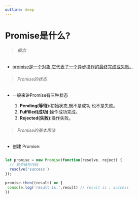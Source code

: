 ```yaml
---
outline: deep
---
```


# Promise是什么?

> ###### 概念
+   [promise是一个对象,它代表了一个异步操作的最终完成或失败。](https://developer.mozilla.org/zh-CN/docs/Web/JavaScript/Guide/Using_promises)

> ###### Promise的状态

+   一般来讲Promise有三种状态

    1. **Pending(等待)**:初始状态,既不是成功,也不是失败。
    2. **Fulfilled(成功)**:操作成功完成。
    3. **Rejected(失败)**:操作失败。

> ###### Promise的基本用法

+   创建 Promise:

```js

let promise = new Promise(function(resolve, reject) {
  // 异步操作代码
  resolve('success')
});

promise.then((result) => {
 console.log('result is:',result) // result is : success
})

```



